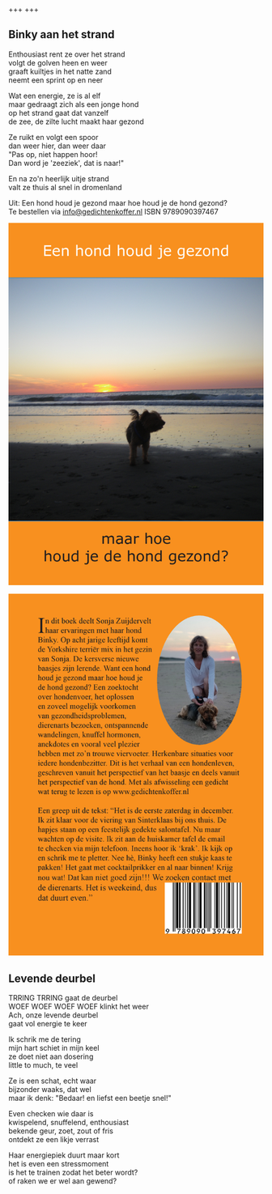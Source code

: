 +++
+++

## Binky aan het strand

Enthousiast rent ze over het strand\
volgt de golven heen en weer\
graaft kuiltjes in het natte zand\
neemt een sprint op en neer

Wat een energie, ze is al elf\
maar gedraagt zich als een jonge hond \
op het strand gaat dat vanzelf \
de zee, de zilte lucht maakt haar gezond

Ze ruikt en volgt een spoor\
dan weer hier, dan weer daar\
"Pas op, niet happen hoor!\
Dan word je 'zeeziek', dat is naar!"

En na zo'n heerlijk uitje strand\
valt ze thuis al snel in dromenland

Uit: Een hond houd je gezond maar hoe houd je de hond gezond?\
Te bestellen via [info@gedichtenkoffer.nl](mailto:info@gedichtenkoffer.nl) ISBN 9789090397467

![boek](boek.jpg)

![boek achterkant](boek_achterkant.jpg)

## Levende deurbel

TRRING TRRING gaat de deurbel\
WOEF WOEF WOEF WOEF klinkt het weer\
Ach, onze levende deurbel\
gaat vol energie te keer

Ik schrik me de tering\
mijn hart schiet in mijn keel\
ze doet niet aan dosering\
little to much, te veel

Ze is een schat, echt waar\
bijzonder waaks, dat wel\
maar ik denk: "Bedaar!
en liefst een beetje snel!"

Even checken wie daar is\
kwispelend, snuffelend, enthousiast\
bekende geur, zoet, zout of fris\
ontdekt ze een likje verrast

Haar energiepiek duurt maar kort\
het is even een stressmoment\
is het te trainen zodat het beter wordt?\
of raken we er wel aan gewend?